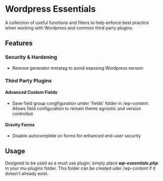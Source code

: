 # Wordpress Essentials

A collection of useful functions and filters to help enforce best practice when working with Wordpress and common third party plugins.

## Features ##

### Security & Hardening ###

- Remove generator metatag to avoid exposing Wordpress version

### Third Party Plugins ###

#### Advanced Custom Fields ####

- Save field group congfiguration under 'fields' folder in _/wp-content_. Allows field configuration to remain theme agnostic and version controlled

#### Gravity Forms ####

- Disable autocomplete on forms for enhanced end-user security

## Usage ##

Designed to be used as a must use plugin, simply place **_wp-essentials.php_** in your _mu-plugins_ folder. This folder can be created uder _/wp-content_ if it doesn't already exist.